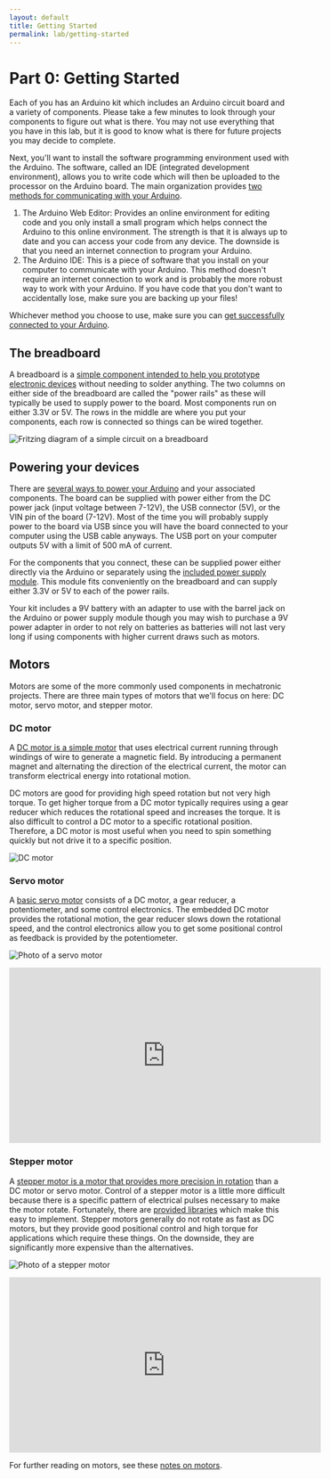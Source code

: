 ```yaml
---
layout: default
title: Getting Started
permalink: lab/getting-started
---
```


# Part 0: Getting Started

Each of you has an Arduino kit which includes an Arduino circuit board and a variety of components. Please take a few minutes to look through your components to figure out what is there. You may not use everything that you have in this lab, but it is good to know what is there for future projects you may decide to complete.

Next, you'll want to install the software programming environment used with the Arduino. The software, called an IDE (integrated development environment), allows you to write code which will then be uploaded to the processor on the Arduino board. The main organization provides [two methods for communicating with your Arduino](https://www.arduino.cc/en/Main/Software).
1. The Arduino Web Editor: Provides an online environment for editing code and you only install a small program which helps connect the Arduino to this online environment. The strength is that it is always up to date and you can access your code from any device. The downside is that you need an internet connection to program your Arduino.
2. The Arduino IDE: This is a piece of software that you install on your computer to communicate with your Arduino. This method doesn't require an internet connection to work and is probably the more robust way to work with your Arduino. If you have code that you don't want to accidentally lose, make sure you are backing up your files!

Whichever method you choose to use, make sure you can [get successfully connected to your Arduino](https://www.arduino.cc/en/Guide/ArduinoUno).

## The breadboard

A breadboard is a [simple component intended to help you prototype electronic devices](https://www.sciencebuddies.org/science-fair-projects/references/how-to-use-a-breadboard) without needing to solder anything. The two columns on either side of the breadboard are called the "power rails" as these will typically be used to supply power to the board. Most components run on either 3.3V or 5V. The rows in the middle are where you put your components, each row is connected so things can be wired together.

![Fritzing diagram of a simple circuit on a breadboard](https://d1ca4yhhe0xc0x.cloudfront.net/Files/7330/6/example-breadboard-diagram.jpg)

## Powering your devices

There are [several ways to power your Arduino](https://www.modmypi.com/blog/how-do-i-power-my-arduino) and your associated components. The board can be supplied with power either from the DC power jack (input voltage between 7-12V), the USB connector (5V), or the VIN pin of the board (7-12V). Most of the time you will probably supply power to the board via USB since you will have the board connected to your computer using the USB cable anyways. The USB port on your computer outputs 5V with a limit of 500 mA of current.

For the components that you connect, these can be supplied power either directly via the Arduino or separately using the [included power supply module](https://mega.nz/#F!F1gj0Y7L!vrf91AD2b5OowYc43dSR7Q!p0hBVJhR). This module fits conveniently on the breadboard and can supply either 3.3V or 5V to each of the power rails.

Your kit includes a 9V battery with an adapter to use with the barrel jack on the Arduino or power supply module though you may wish to purchase a 9V power adapter in order to not rely on batteries as batteries will not last very long if using components with higher current draws such as motors.

## Motors

Motors are some of the more commonly used components in mechatronic projects. There are three main types of motors that we'll focus on here: DC motor, servo motor, and stepper motor.

### DC motor

A [DC motor is a simple motor](https://electronics.howstuffworks.com/motor.htm) that uses electrical current running through windings of wire to generate a magnetic field. By introducing a permanent magnet and alternating the direction of the electrical current, the motor can transform electrical energy into rotational motion.

DC motors are good for providing high speed rotation but not very high torque. To get higher torque from a DC motor typically requires using a gear reducer which reduces the rotational speed and increases the torque. It is also difficult to control a DC motor to a specific rotational position. Therefore, a DC motor is most useful when you need to spin something quickly but not drive it to a specific position.

![DC motor](https://upload.wikimedia.org/wikipedia/commons/thumb/f/f4/DC_Motor.jpg/320px-DC_Motor.jpg)

### Servo motor

A [basic servo motor](https://www.sciencebuddies.org/science-fair-projects/references/introduction-to-servo-motors) consists of a DC motor, a gear reducer, a potentiometer, and some control electronics. The embedded DC motor provides the rotational motion, the gear reducer slows down the rotational speed, and the control electronics allow you to get some positional control as feedback is provided by the potentiometer.

![Photo of a servo motor](https://upload.wikimedia.org/wikipedia/commons/thumb/3/30/Two_hobby_servo_motors.jpg/320px-Two_hobby_servo_motors.jpg)

<iframe width="560" height="315" src="https://www.youtube.com/embed/J8atdmEqZsc" frameborder="0" allow="autoplay; encrypted-media" allowfullscreen></iframe>

### Stepper motor

A [stepper motor is a motor that provides more precision in rotation](http://www.tigoe.com/pcomp/code/circuits/motors/stepper-motors/) than a DC motor or servo motor. Control of a stepper motor is a little more difficult because there is a specific pattern of electrical pulses necessary to make the motor rotate. Fortunately, there are [provided libraries](https://www.arduino.cc/en/Reference/Stepper) which make this easy to implement. Stepper motors generally do not rotate as fast as DC motors, but they provide good positional control and high torque for applications which require these things. On the downside, they are significantly more expensive than the alternatives.

![Photo of a stepper motor](https://upload.wikimedia.org/wikipedia/commons/thumb/8/83/Nema_17_Stepper_Motor.jpg/320px-Nema_17_Stepper_Motor.jpg)

<iframe width="560" height="315" src="https://www.youtube.com/embed/eyqwLiowZiU" frameborder="0" allow="autoplay; encrypted-media" allowfullscreen></iframe>


For further reading on motors, see these [notes on motors](http://www.tigoe.com/pcomp/code/circuits/motors/).
